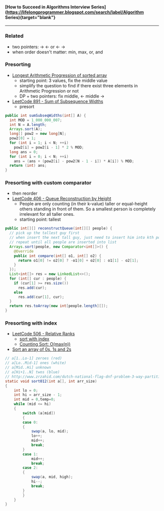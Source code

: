 #### [How to Succeed in Algorithms Interview Series](https://lifelongprogrammer.blogspot.com/search/label/Algorithm Series){target="blank"}
<script src="https://lifelongprogrammer.blogspot.com/feeds/posts/default/-/Algorithm Series?orderby=updated&amp;alt=json-in-script&amp;callback=series&amp;max-results=20"></script>

---

### Related
- two pointers: -> <- or <- ->
- when order doesn't matter: min, max, or, and

### Presorting
- [Longest Arithmetic Progression of sorted array](https://orajavasolutions.wordpress.com/2014/06/28/length-of-longest-arithmetic-progression/)
  - starting point: 3 values, fix the middle value
  - simplify the question to find if there exist three elements in Arithmetic Progression or not
  - DP + two pointers: fix middle, <- middle ->
- [LeetCode 891 - Sum of Subsequence Widths](https://leetcode.com/problems/sum-of-subsequence-widths/discuss/161267/C++Java1-line-Python-Sort-and-One-Pass?page=2)
  - presort
```java
public int sumSubseqWidths(int[] A) {
  int MOD = 1_000_000_007;
  int N = A.length;
  Arrays.sort(A);
  long[] pow2 = new long[N];
  pow2[0] = 1;
  for (int i = 1; i < N; ++i)
    pow2[i] = pow2[i - 1] * 2 % MOD;
  long ans = 0;
  for (int i = 0; i < N; ++i)
    ans = (ans + (pow2[i] - pow2[N - 1 - i]) * A[i]) % MOD;
  return (int) ans;
}
```

### Presorting with custom comparator
- then reorder
- [LeetCode 406 - Queue Reconstruction by Height](https://leetcode.com/problems/queue-reconstruction-by-height/discuss/89359/Explanation-of-the-neat-Sort+Insert-solution)
  - People are only counting (in their k-value) taller or equal-height others standing in front of them. So a smallest person is completely irrelevant for all taller ones.
  - starting point: tallest
```java
public int[][] reconstructQueue(int[][] people) {
  // pick up the tallest guy first
  // when insert the next tall guy, just need to insert him into kth position
  // repeat until all people are inserted into list
  Arrays.sort(people, new Comparator<int[]>() {
    @Override
    public int compare(int[] o1, int[] o2) {
      return o1[0] != o2[0] ? -o1[0] + o2[0] : o1[1] - o2[1];
    }
  });
  List<int[]> res = new LinkedList<>();
  for (int[] cur : people) {
    if (cur[1] >= res.size())
      res.add(cur);
    else
      res.add(cur[1], cur);
  }
  return res.toArray(new int[people.length][]);
}
```

### Presorting with index
- [LeetCode 506 - Relative Ranks](https://leetcode.com/problems/relative-ranks/discuss/98468/Easy-Java-Solution-Sorting.)
  - [sort with index](https://leetcode.com/problems/relative-ranks/discuss/98468/Easy-Java-Solution-Sorting.)
  - [Counting Sort: O(max(n))](https://leetcode.com/problems/relative-ranks/discuss/98492/Java-6ms-solution-O(n)-without-sorting)
- [Sort an array of 0s, 1s and 2s](https://www.geeksforgeeks.org/sort-an-array-of-0s-1s-and-2s/)
```java
// a[1..Lo-1] zeroes (red)
// a[Lo..Mid-1] ones (white)
// a[Mid..Hi] unknown
// a[Hi+1..N] twos (blue)
// http://www.zrzahid.com/dutch-national-flag-dnf-problem-3-way-partitioning/
static void sort012(int a[], int arr_size)
{
    int lo = 0;
    int hi = arr_size - 1;
    int mid = 0,temp=0;
    while (mid <= hi)
    {
        switch (a[mid])
        {
        case 0:
        {
            swap(a, lo, mid);
            lo++;
            mid++;
            break;
        }
        case 1:
            mid++;
            break;
        case 2:
        {
            swap(a, mid, high);
            hi--;
            break;
        }
        }
    }
}
```